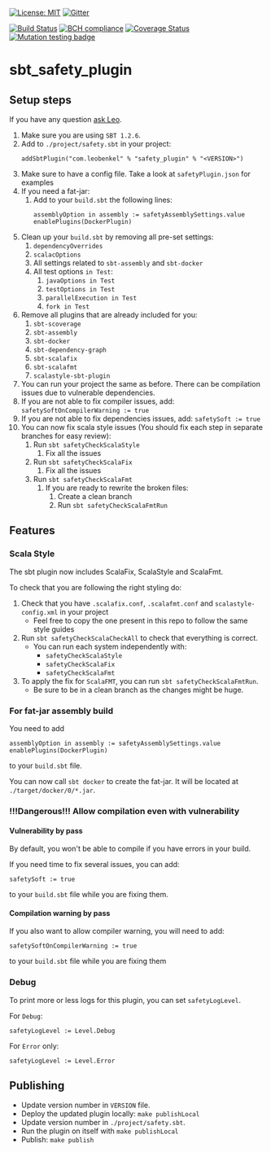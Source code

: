 [![License: MIT](https://img.shields.io/badge/License-MIT-yellow.svg)](https://opensource.org/licenses/MIT)
[![Gitter](https://badges.gitter.im/safety_plugin/community.svg)](https://gitter.im/safety_plugin/community?utm_source=badge&utm_medium=badge&utm_campaign=pr-badge)

[![Build Status](https://travis-ci.org/leobenkel/safety_plugin.svg?branch=master)](https://travis-ci.org/leobenkel/safety_plugin)
[![BCH compliance](https://bettercodehub.com/edge/badge/leobenkel/safety_plugin?branch=master)](https://bettercodehub.com/)
[![Coverage Status](https://coveralls.io/repos/github/leobenkel/safety_plugin/badge.svg?branch=master)](https://coveralls.io/github/leobenkel/safety_plugin?branch=master)
[![Mutation testing badge](https://badge.stryker-mutator.io/github.com/leobenkel/safety_plugin/master)](https://stryker-mutator.github.io)

# sbt_safety_plugin

## Setup steps

If you have any question [ask Leo](https://github.com/leobenkel).

1. Make sure you are using `SBT 1.2.6`.
1. Add to `./project/safety.sbt` in your project:
    ```
    addSbtPlugin("com.leobenkel" % "safety_plugin" % "<VERSION>")
    ```
1. Make sure to have a config file. Take a look at `safetyPlugin.json` for examples
1. If you need a fat-jar:
     1. Add to your `build.sbt` the following lines:
         ```
         assemblyOption in assembly := safetyAssemblySettings.value
         enablePlugins(DockerPlugin)
         ```
1. Clean up your `build.sbt` by removing all pre-set settings:
     1. `dependencyOverrides`
     1. `scalacOptions`
     1. All settings related to `sbt-assembly` and `sbt-docker`
     1. All test options `in Test`:
        1. `javaOptions in Test`
        1. `testOptions in Test`
        1. `parallelExecution in Test`
        1. `fork in Test`
1. Remove all plugins that are already included for you:
     1. `sbt-scoverage`
     1. `sbt-assembly`
     1. `sbt-docker`
     1. `sbt-dependency-graph`
     1. `sbt-scalafix`
     1. `sbt-scalafmt`
     1. `scalastyle-sbt-plugin`
1. You can run your project the same as before. There can be compilation issues due to vulnerable dependencies.
1. If you are not able to fix compiler issues, add: `safetySoftOnCompilerWarning := true`
1. If you are not able to fix dependencies issues, add: `safetySoft := true`
1. You can now fix scala style issues (You should fix each step in separate branches for easy review):
    1. Run `sbt safetyCheckScalaStyle`
        1. Fix all the issues
    1. Run `sbt safetyCheckScalaFix`
        1. Fix all the issues
    1. Run `sbt safetyCheckScalaFmt`
        1. If you are ready to rewrite the broken files:
            1. Create a clean branch
            1. Run `sbt safetyCheckScalaFmtRun`

## Features

### Scala Style

The sbt plugin now includes ScalaFix, ScalaStyle and ScalaFmt.

To check that you are following the right styling do:
1. Check that you have `.scalafix.conf`, `.scalafmt.conf` and `scalastyle-config.xml` in your project
   * Feel free to copy the one present in this repo to follow the same style guides
2. Run `sbt safetyCheckScalaCheckAll` to check that everything is correct.
    * You can run each system independently with:
        * `safetyCheckScalaStyle`
        * `safetyCheckScalaFix`
        * `safetyCheckScalaFmt`
3. To apply the fix for `ScalaFMT`, you can run `sbt safetyCheckScalaFmtRun`.
    * Be sure to be in a clean branch as the changes might be huge.

### For fat-jar assembly build

You need to add
```
assemblyOption in assembly := safetyAssemblySettings.value
enablePlugins(DockerPlugin)
```

to your `build.sbt` file.

You can now call `sbt docker` to create the fat-jar. It will be located at `./target/docker/0/*.jar`.

### !!!Dangerous!!! Allow compilation even with vulnerability

#### Vulnerability by pass

By default, you won't be able to compile if you have errors in your build.

If you need time to fix several issues, you can add:
```
safetySoft := true
```

to your `build.sbt` file while you are fixing them.

#### Compilation warning by pass

If you also want to allow compiler warning, you will need to add:

```
safetySoftOnCompilerWarning := true
```

to your `build.sbt` file while you are fixing them

### Debug

To print more or less logs for this plugin, you can set `safetyLogLevel`.

For `Debug`:

```
safetyLogLevel := Level.Debug
```

For `Error` only:

```
safetyLogLevel := Level.Error
```

## Publishing

* Update version number in `VERSION` file.
* Deploy the updated plugin locally: `make publishLocal`
* Update version number in `./project/safety.sbt`.
* Run the plugin on itself with `make publishLocal`
* Publish: `make publish`

